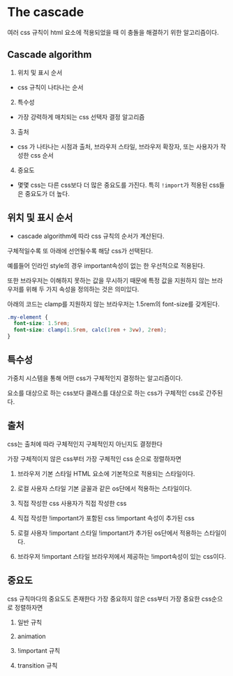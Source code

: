 # The cascade

여러 css 규칙이 html 요소에 적용되었을 때 이 충돌을 해결하기 위한 알고리즘이다.

## Cascade algorithm

1. 위치 및 표시 순서

- css 규칙이 나타나는 순서

2. 특수성

- 가장 강력하게 매치되는 css 선택자 결정 알고리즘

3. 출처

- css 가 나타나는 시점과 출처, 브라우저 스타일, 브라우저 확장자, 또는 사용자가 작성한 css 순서

4. 중요도

- 몇몇 css는 다른 css보다 더 많은 중요도를 가진다.
  특히 `!import`가 적용된 css들은 중요도가 더 높다.

## 위치 및 표시 순서

- cascade algorithm에 따라 css 규칙의 순서가 계산된다.

구체적일수록 또 아래에 선언될수록 해당 css가 선택된다.

예를들어 인라인 style의 경우 important속성이 없는 한 우선적으로 적용된다.

또한 브라우저는 이해하지 못하는 값을 무시하기 때문에 특정 값을 지원하지 않는 브라우저를 위해
두 가지 속성을 정의하는 것은 의미있다.

아래의 코드는 clamp를 지원하지 않는 브라우저는 1.5rem의 font-size를 갖게된다.

```css
.my-element {
  font-size: 1.5rem;
  font-size: clamp(1.5rem, calc(1rem + 3vw), 2rem);
}
```

## 특수성

가중치 시스템을 통해 어떤 css가 구체적인지 결정하는 알고리즘이다.

요소를 대상으로 하는 css보다 클래스를 대상으로 하는 css가 구체적인 css로 간주된다.

## 출처

css는 출처에 따라 구체적인지 구체적인지 아닌지도 결정한다

가장 구체적이지 않은 css부터 가장 구체적인 css 순으로 정렬하자면

1. 브라우저 기본 스타일
   HTML 요소에 기본적으로 적용되는 스타일이다.

2. 로컬 사용자 스타일
   기본 글꼴과 같은 os단에서 적용하는 스타일이다.

3. 직접 작성한 css
   사용자가 직접 작성한 css

4. 직접 작성한 !important가 포함된 css
   !important 속성이 추가된 css

5. 로컬 사용자 !important 스타일
   !important가 추가된 os단에서 적용하는 스타일이다.

6. 브라우저 !important 스타일
   브라우저에서 제공하는 !import속성이 있는 css이다.

## 중요도

css 규칙마다의 중요도도 존재한다
가장 중요하지 않은 css부터 가장 중요한 css순으로 정렬하자면

1. 일반 규칙

2. animation

3. !important 규칙

4. transition 규칙
